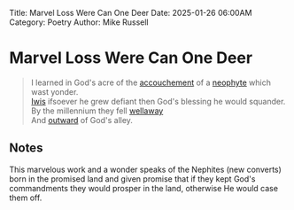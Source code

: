 Title: Marvel Loss Were Can One Deer
Date: 2025-01-26 06:00AM
Category: Poetry
Author: Mike Russell
# Marvel Loss Were Can One Deer

> I learned in God's acre of the [accouchement](https://www.merriam-webster.com/dictionary/accouchement) of a [neophyte](https://www.merriam-webster.com/dictionary/neophyte) which wast yonder.<br>
[Iwis](https://www.merriam-webster.com/dictionary/Iwis) ifsoever he grew defiant then God's blessing he would squander.<br>
By the millennium they fell [wellaway](https://www.merriam-webster.com/dictionary/wellaway)<br>
And [outward](https://www.merriam-webster.com/dictionary/outward) of God's alley.<br>

## Notes

This marvelous work and a wonder speaks of the Nephites (new converts) born in the promised land and given promise that if they kept God's commandments they would prosper in the land, otherwise He would case them off.
